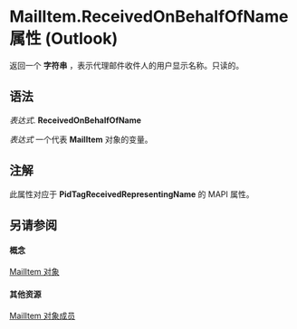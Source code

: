 
# MailItem.ReceivedOnBehalfOfName 属性 (Outlook)

返回一个 **字符串** ，表示代理邮件收件人的用户显示名称。只读的。


## 语法

 _表达式_. **ReceivedOnBehalfOfName**

 _表达式_ 一个代表 **MailItem** 对象的变量。


## 注解

此属性对应于 **PidTagReceivedRepresentingName** 的 MAPI 属性。


## 另请参阅


#### 概念


[MailItem 对象](14197346-05d2-0250-fa4c-4a6b07daf25f.md)
#### 其他资源


[MailItem 对象成员](1094d7df-ee80-a4b0-5a21-db2979506e6b.md)